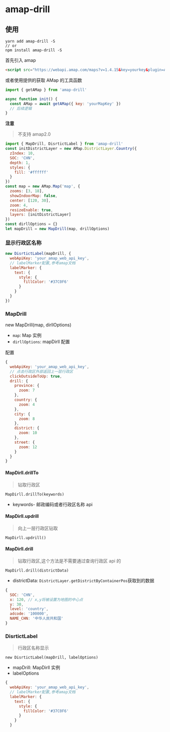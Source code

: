 # amap-drill

## 使用

```
yarn add amap-drill -S
// or
npm install amap-drill -S
```

首先引入 amap

```html
<script src="https://webapi.amap.com/maps?v=1.4.15&key=yourkey&plugin=AMap.DistrictLayer"></script>
```

或者使用提供的获取 AMap 的工具函数

```js
import { getAMap } from 'amap-drill'

async function init() {
  const AMap = await getAMap({ key: 'yourMapKey' })
  // 后续逻辑
}
```

**注意**

> 不支持 amap2.0

```js
import { MapDrill, DisrtictLabel } from 'amap-drill'
const initDistrictLayer = new AMap.DistrictLayer.Country({
  zIndex: 10,
  SOC: 'CHN',
  depth: 1,
  styles: {
    fill: '#ffffff'
  }
})
const map = new AMap.Map('map', {
  zooms: [3, 18],
  showIndoorMap: false,
  center: [120, 30],
  zoom: 4,
  resizeEnable: true,
  layers: [initDistrictLayer]
})
const dirllOptions = {}
let mapDrill = new MapDrill(map, drillOptions)
```

### 显示行政区名称

```js
new DisrtictLabel(mapDrill, {
  webApiKey: 'your_amap_web_api_key',
  // labelMarker配置,参考amap文档
  labelMarker: {
    text: {
      style: {
        fillColor: '#37C0F6'
      }
    }
  }
})
```

### MapDrill

new MapDrill(map, dirllOptions)

- `map`: Map 实例
- `dirllOptions`: mapDirll 配置

配置

```js
{
  webApiKey: 'your_amap_web_api_key',
  // 点击行政区外部返回上一层行政区
  clickOutsideToUp: true,
  drill: {
    province: {
      zoom: 7
    },
    country: {
      zoom: 4
    },
    city: {
      zoom: 8
    },
    district: {
      zoom: 10
    },
    street: {
      zoom: 12
    }
  }
}
```

#### MapDirll.drillTo

> 钻取行政区

`MapDirll.drillTo(keywords)`

- keywords- 邮政编码或者行政区名称 api

#### MapDirll.updrill

> 向上一层行政区钻取

`MapDirll.updrill()`

#### MapDirll.drill

> 钻取行政区,这个方法是不需要通过查询行政区 api 的

`MapDirll.drill(districtData)`

- districtData: `DistrictLayer.getDistrictByContainerPos`获取到的数据

```js
{
  SOC: 'CHN',
  x: 120, // x,y将被设置为地图的中心点
  y: 30,
  level: 'country',
  adcode: '100000',
  NAME_CHN: '中华人民共和国'
}
```

### DisrtictLabel

> 行政区名称显示

`new DisrtictLabel(mapDrill, labelOptions)`

- mapDrill: MapDirll 实例
- labelOptions

```js
{
  webApiKey: 'your_amap_web_api_key',
  // labelMarker配置,参考amap文档
  labelMarker: {
    text: {
      style: {
        fillColor: '#37C0F6'
      }
    }
  }
```
